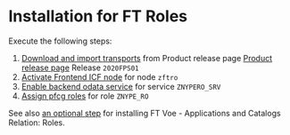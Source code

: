 # Installation for FT Roles

Execute the following steps:

1. [Download and import transports](../../inst/step-1.md) from Product release page [Product release page](https://github.com/fioritracker/ro/releases) Release `2020FPS01`
2. [Activate Frontend ICF node](../../inst/step-2.md) for node `zftro`
3. [Enable backend odata service](../../inst/step-3.md) for service `ZNYPERO_SRV`
4. [Assign pfcg roles](../../inst/step-4.md) for role `ZNYPE_RO`

See also [an optional step](inst-opt.md) for installing FT Voe - Applications and Catalogs Relation: Roles.